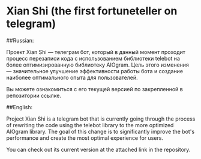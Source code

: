 # Xian Shi (the first fortuneteller on telegram)

##Russian:

Проект Xian Shi — телеграм бот, который в данный момент проходит процесс перезаписи кода с использованием библиотеки telebot на более оптимизированную библиотеку AIOgram. Цель этого изменения — значительное улучшение эффективности работы бота и создание наиболее оптимального опыта для пользователей.

Вы можете ознакомиться с его текущей версией по закрепленной в репозитории ссылке.


##English:

Project Xian Shi is a telegram bot that is currently going through the process of rewriting the code using the telebot library to the more optimized AIOgram library. The goal of this change is to significantly improve the bot's performance and create the most optimal experience for users.

You can check out its current version at the attached link in the repository.
